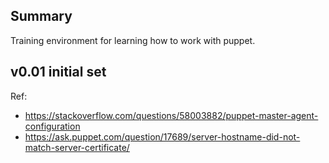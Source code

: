 ## Summary

Training environment for learning how to work with puppet.

## v0.01 initial set 




Ref:

* https://stackoverflow.com/questions/58003882/puppet-master-agent-configuration
* https://ask.puppet.com/question/17689/server-hostname-did-not-match-server-certificate/